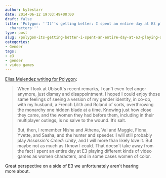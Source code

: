 ```yaml
---
author: kylestarr
date: 2014-06-12 19:03:49+00:00
draft: false
title: 'Polygon: ''It''s getting better: I spent an entire day at E3 playing as women
  characters'''
type: post
slug: /polygon-its-getting-better-i-spent-an-entire-day-at-e3-playing-as-women-characters/
categories:
- Gender
tags:
- e3
- gender
- video games
---
```


[Elisa Melendez writing for Polygon](http://www.polygon.com/2014/6/12/5803936/women-in-games-e3):

> When I look at Ubisoft's recent remarks, I can't even feel anger anymore, just dismay and disappointment. I hoped I could enjoy those same feelings of seeing a version of my gender identity, in co-op, with my husband, a French Lilith and Roland of sorts, overthrowing the monarchy one hidden blade at a time. Knowing just how close they came, and the women they had before them, including in their multiplayer outings, is no salve to the wound. It’s salt.
>
> But, then, I remember Nisha and Athena, Val and Maggie, Fiona, Yvette, and Sasha, and the hunter and speeder. I will still probably play _Assassin's Creed: Unity_, and I will more than likely love it. But maybe not as much as I know I could. That doesn’t take away from the fact I spent an entire day at E3 playing different kinds of video games as women characters, and in some cases women of color.

Great perspective on a side of E3 we unfortunately aren't hearing more about.
